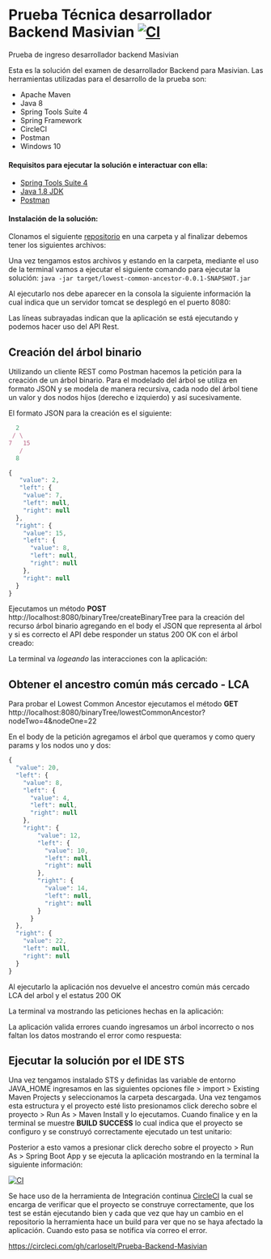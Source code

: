 # Prueba Técnica desarrollador Backend Masivian [![CI](https://circleci.com/gh/carloselt/Prueba-Backend-Masivian.svg?style=shield&circle-token=:circle-token)](https://circleci.com/gh/carloselt/Prueba-Backend-Masivian)
  
Prueba de ingreso desarrollador backend Masivian

Esta es la solución del examen de desarrollador Backend para Masivian.
Las herramientas utilizadas para el desarrollo de la prueba son:
   - Apache Maven
   - Java 8
   - Spring Tools Suite 4
   - Spring Framework
   - CircleCI
   - Postman
   - Windows 10
   
#### Requisitos para ejecutar la solución e interactuar con ella:
   - [Spring Tools Suite 4](https://spring.io/tools)
   - [Java 1.8 JDK](https://www.oracle.com/technetwork/java/javase/downloads/jdk8-downloads-2133151.html)
   - [Postman](https://www.getpostman.com/downloads)



#### Instalación de la solución:

Clonamos el siguiente [repositorio](https://github.com/carloselt/Prueba-Backend-Masivian) en una carpeta y al finalizar debemos tener los siguientes archivos:

Una vez tengamos estos archivos y estando en la carpeta, mediante el uso de la terminal vamos a ejecutar el siguiente comando para ejecutar la solución: 
`java -jar target/lowest-common-ancestor-0.0.1-SNAPSHOT.jar`

Al ejecutarlo nos debe aparecer en la consola la siguiente información la cual indica que un servidor tomcat se desplegó en el puerto 8080:

Las líneas subrayadas indican que la aplicación se está ejecutando y podemos hacer uso del API Rest.

## Creación del árbol binario

Utilizando un cliente REST como Postman hacemos la petición para la creación de un árbol binario. Para el modelado del árbol se utiliza en formato JSON y se modela de manera recursiva, cada nodo del árbol tiene un valor y dos nodos hijos (derecho e izquierdo) y así sucesivamente. 

El formato JSON para la creación es el siguiente:

```javascript
  2
 / \
7   15
   /
  8
```  
```javascript
{
   "value": 2,
   "left": {
    "value": 7,
    "left": null,
    "right": null
  },
  "right": {
    "value": 15,
    "left": {
      "value": 8,
      "left": null,
      "right": null
    },
    "right": null
  }
}
```
Ejecutamos un método **POST** http://localhost:8080/binaryTree/createBinaryTree para la creación del recurso árbol binario agregando en el body el JSON que representa al árbol y si es correcto el API debe responder un status 200 OK con el árbol creado:

La terminal va *logeando* las interacciones con la aplicación:

## Obtener el ancestro común más cercado - LCA 

Para probar el Lowest Common Ancestor ejecutamos el método **GET** http://localhost:8080/binaryTree/lowestCommonAncestor?nodeTwo=4&nodeOne=22 

En el body de la petición agregamos el árbol que queramos y como query params y los nodos uno y dos:

```javascript
{
  "value": 20,
  "left": {
    "value": 8,
    "left": {
      "value": 4,
      "left": null,
      "right": null
    },
    "right": {
        "value": 12,
        "left": {
          "value": 10,
          "left": null,
          "right": null
        },
        "right": {
          "value": 14,
          "left": null,
          "right": null
        }
      }
  },
  "right": {
    "value": 22,
    "left": null,
    "right": null
  }
}
```
Al ejecutarlo la aplicación nos devuelve el ancestro común más cercado LCA del arbol y el estatus 200 OK

La terminal va mostrando las peticiones hechas en la aplicación:


La aplicación valida errores cuando ingresamos un árbol incorrecto o nos faltan los datos mostrando el error como respuesta:




## Ejecutar la solución por el IDE STS
Una vez tengamos instalado STS y definidas las variable de entorno JAVA_HOME ingresamos en las siguientes opciones file > import > Existing Maven Projects y seleccionamos la carpeta descargada.
Una vez tengamos esta estructura y el proyecto esté listo presionamos click derecho sobre el proyecto > Run As > Maven Install y lo ejecutamos. Cuando finalice y en la terminal se muestre **BUILD SUCCESS** lo cual indica que el proyecto se configuro y se construyó correctamente ejecutado un test unitario: 

Posterior a esto vamos a presionar click derecho sobre el proyecto > Run As > Spring Boot App y se ejecuta la aplicación mostrando en la terminal la siguiente información: 

[![CI](https://circleci.com/gh/carloselt/Prueba-Backend-Masivian.svg?style=shield&circle-token=:circle-token)](https://circleci.com/gh/carloselt/Prueba-Backend-Masivian)

Se hace uso de la herramienta de Integración continua [CircleCI](https://circleci.com/) la cual se encarga de verificar que el proyecto se construye correctamente, que los test se están ejecutando bien y cada que vez que hay un cambio en el repositorio la herramienta hace un build para ver que no se haya afectado la aplicación. Cuando esto pasa se notifica vía correo el error.

https://circleci.com/gh/carloselt/Prueba-Backend-Masivian



